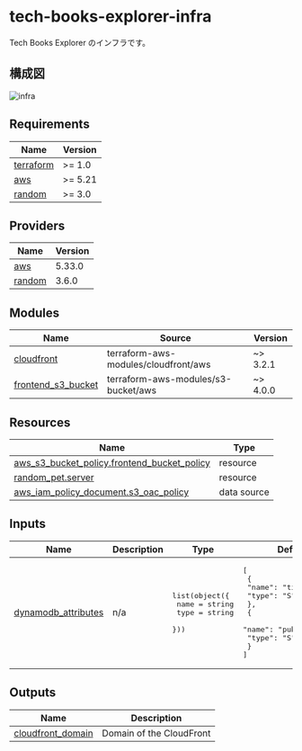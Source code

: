 # tech-books-explorer-infra

Tech Books Explorer のインフラです。

## 構成図

![infra](https://github.com/CASL0/tech-books-explorer-infra/assets/28913760/500e73bf-34ac-4a72-b36e-c757a4f43b27)

<!-- BEGIN_TF_DOCS -->

## Requirements

| Name                                                                     | Version |
| ------------------------------------------------------------------------ | ------- |
| <a name="requirement_terraform"></a> [terraform](#requirement_terraform) | >= 1.0  |
| <a name="requirement_aws"></a> [aws](#requirement_aws)                   | >= 5.21 |
| <a name="requirement_random"></a> [random](#requirement_random)          | >= 3.0  |

## Providers

| Name                                                      | Version |
| --------------------------------------------------------- | ------- |
| <a name="provider_aws"></a> [aws](#provider_aws)          | 5.33.0  |
| <a name="provider_random"></a> [random](#provider_random) | 3.6.0   |

## Modules

| Name                                                                                      | Source                               | Version  |
| ----------------------------------------------------------------------------------------- | ------------------------------------ | -------- |
| <a name="module_cloudfront"></a> [cloudfront](#module_cloudfront)                         | terraform-aws-modules/cloudfront/aws | ~> 3.2.1 |
| <a name="module_frontend_s3_bucket"></a> [frontend_s3_bucket](#module_frontend_s3_bucket) | terraform-aws-modules/s3-bucket/aws  | ~> 4.0.0 |

## Resources

| Name                                                                                                                                        | Type        |
| ------------------------------------------------------------------------------------------------------------------------------------------- | ----------- |
| [aws_s3_bucket_policy.frontend_bucket_policy](https://registry.terraform.io/providers/hashicorp/aws/latest/docs/resources/s3_bucket_policy) | resource    |
| [random_pet.server](https://registry.terraform.io/providers/hashicorp/random/latest/docs/resources/pet)                                     | resource    |
| [aws_iam_policy_document.s3_oac_policy](https://registry.terraform.io/providers/hashicorp/aws/latest/docs/data-sources/iam_policy_document) | data source |

## Inputs

| Name                                                                                       | Description | Type                                                                 | Default                                                                                                                     | Required |
| ------------------------------------------------------------------------------------------ | ----------- | -------------------------------------------------------------------- | --------------------------------------------------------------------------------------------------------------------------- | :------: |
| <a name="input_dynamodb_attributes"></a> [dynamodb_attributes](#input_dynamodb_attributes) | n/a         | <pre>list(object({<br> name = string<br> type = string<br> }))</pre> | <pre>[<br> {<br> "name": "title",<br> "type": "S"<br> },<br> {<br> "name": "published_at",<br> "type": "S"<br> }<br>]</pre> |    no    |

## Outputs

| Name                                                                                   | Description              |
| -------------------------------------------------------------------------------------- | ------------------------ |
| <a name="output_cloudfront_domain"></a> [cloudfront_domain](#output_cloudfront_domain) | Domain of the CloudFront |

<!-- END_TF_DOCS -->
